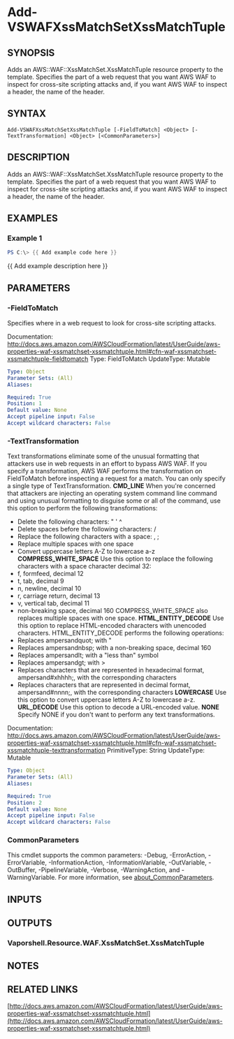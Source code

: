 # Add-VSWAFXssMatchSetXssMatchTuple

## SYNOPSIS
Adds an AWS::WAF::XssMatchSet.XssMatchTuple resource property to the template.
Specifies the part of a web request that you want AWS WAF to inspect for cross-site scripting attacks and, if you want AWS WAF to inspect a header, the name of the header.

## SYNTAX

```
Add-VSWAFXssMatchSetXssMatchTuple [-FieldToMatch] <Object> [-TextTransformation] <Object> [<CommonParameters>]
```

## DESCRIPTION
Adds an AWS::WAF::XssMatchSet.XssMatchTuple resource property to the template.
Specifies the part of a web request that you want AWS WAF to inspect for cross-site scripting attacks and, if you want AWS WAF to inspect a header, the name of the header.

## EXAMPLES

### Example 1
```powershell
PS C:\> {{ Add example code here }}
```

{{ Add example description here }}

## PARAMETERS

### -FieldToMatch
Specifies where in a web request to look for cross-site scripting attacks.

Documentation: http://docs.aws.amazon.com/AWSCloudFormation/latest/UserGuide/aws-properties-waf-xssmatchset-xssmatchtuple.html#cfn-waf-xssmatchset-xssmatchtuple-fieldtomatch
Type: FieldToMatch
UpdateType: Mutable

```yaml
Type: Object
Parameter Sets: (All)
Aliases:

Required: True
Position: 1
Default value: None
Accept pipeline input: False
Accept wildcard characters: False
```

### -TextTransformation
Text transformations eliminate some of the unusual formatting that attackers use in web requests in an effort to bypass AWS WAF.
If you specify a transformation, AWS WAF performs the transformation on FieldToMatch before inspecting a request for a match.
You can only specify a single type of TextTransformation.
**CMD_LINE**
When you're concerned that attackers are injecting an operating system command line command and using unusual formatting to disguise some or all of the command, use this option to perform the following transformations:
+ Delete the following characters:  " ' ^
+ Delete spaces before the following characters: / 
+ Replace the following characters with a space: , ;
+ Replace multiple spaces with one space
+ Convert uppercase letters A-Z to lowercase a-z
**COMPRESS_WHITE_SPACE**
Use this option to replace the following characters with a space character decimal 32:
+ f, formfeed, decimal 12
+ t, tab, decimal 9
+ n, newline, decimal 10
+ r, carriage return, decimal 13
+ v, vertical tab, decimal 11
+ non-breaking space, decimal 160
COMPRESS_WHITE_SPACE also replaces multiple spaces with one space.
**HTML_ENTITY_DECODE**
Use this option to replace HTML-encoded characters with unencoded characters.
HTML_ENTITY_DECODE performs the following operations:
+ Replaces ampersandquot; with "
+ Replaces ampersandnbsp; with a non-breaking space, decimal 160
+ Replaces ampersandlt; with a "less than" symbol
+ Replaces ampersandgt; with \>
+ Replaces characters that are represented in hexadecimal format, ampersand#xhhhh;, with the corresponding characters
+ Replaces characters that are represented in decimal format, ampersand#nnnn;, with the corresponding characters
**LOWERCASE**
Use this option to convert uppercase letters A-Z to lowercase a-z.
**URL_DECODE**
Use this option to decode a URL-encoded value.
**NONE**
Specify NONE if you don't want to perform any text transformations.

Documentation: http://docs.aws.amazon.com/AWSCloudFormation/latest/UserGuide/aws-properties-waf-xssmatchset-xssmatchtuple.html#cfn-waf-xssmatchset-xssmatchtuple-texttransformation
PrimitiveType: String
UpdateType: Mutable

```yaml
Type: Object
Parameter Sets: (All)
Aliases:

Required: True
Position: 2
Default value: None
Accept pipeline input: False
Accept wildcard characters: False
```

### CommonParameters
This cmdlet supports the common parameters: -Debug, -ErrorAction, -ErrorVariable, -InformationAction, -InformationVariable, -OutVariable, -OutBuffer, -PipelineVariable, -Verbose, -WarningAction, and -WarningVariable. For more information, see [about_CommonParameters](http://go.microsoft.com/fwlink/?LinkID=113216).

## INPUTS

## OUTPUTS

### Vaporshell.Resource.WAF.XssMatchSet.XssMatchTuple
## NOTES

## RELATED LINKS

[http://docs.aws.amazon.com/AWSCloudFormation/latest/UserGuide/aws-properties-waf-xssmatchset-xssmatchtuple.html](http://docs.aws.amazon.com/AWSCloudFormation/latest/UserGuide/aws-properties-waf-xssmatchset-xssmatchtuple.html)

